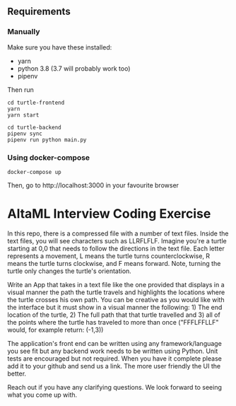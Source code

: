 ## Requirements

### Manually
Make sure you have these installed:
- yarn
- python 3.8 (3.7 will probably work too)
- pipenv

Then run
```
cd turtle-frontend
yarn
yarn start

cd turtle-backend
pipenv sync
pipenv run python main.py
```

### Using docker-compose
```
docker-compose up
```

Then, go to http://localhost:3000 in your favourite browser

# AltaML Interview Coding Exercise

In this repo, there is a compressed file with a number of text files. Inside the text files, you will see characters such as LLRFLFLF. Imagine you're a turtle starting at 0,0 that needs to follow the directions in the text file. Each letter represents a movement, L means the turtle turns counterclockwise, R means the turtle turns clockwise, and F means forward. Note, turning the turtle only changes the turtle's orientation.

Write an App that takes in a text file like the one provided that displays in a visual manner the path the turtle travels and highlights the locations where the turtle crosses his own path. You can be creative as you would like with the interface but it must show in a visual manner the following: 1) The end location of the turtle, 2) The full path that that turtle travelled and 3) all of the points where the turtle has traveled to more than once ("FFFLFFLLF" would, for example return: (-1,3))

The application's front end can be written using any framework/language you see fit but any backend work needs to be written using Python. Unit tests are encouraged but not required. When you have it complete please add it to your github and send us a link. The more user friendly the UI the better.

Reach out if you have any clarifying questions. We look forward to seeing what you come up with.
